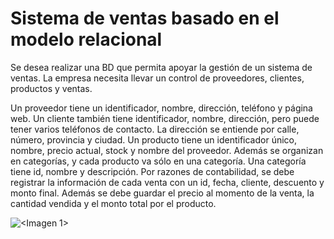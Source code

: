 # Sistema de ventas basado en el modelo relacional
Se desea realizar una BD que permita apoyar la gestión de un sistema de ventas. La empresa necesita llevar un control de proveedores, clientes, productos y ventas.

Un proveedor tiene un identificador, nombre, dirección, teléfono y página web.
    Un cliente también tiene identificador, nombre, dirección, pero puede tener varios teléfonos de contacto. La dirección se entiende por calle, número, provincia y ciudad.
    Un producto tiene un identificador único, nombre, precio actual, stock y nombre del proveedor. Además se organizan en categorías, y cada producto va sólo en una categoría. Una categoría tiene id, nombre y descripción.
    Por razones de contabilidad, se debe registrar la información de cada venta con un id, fecha, cliente, descuento y monto final.
    Además se debe guardar el precio al momento de la venta, la cantidad vendida y el monto total por el producto.

![<Imagen 1>](<https://github.com/jpexposito/base-datos/blob/main/MR/tareas/tarea2/img/sistema-venta-Paso-2.drawio.png>)

